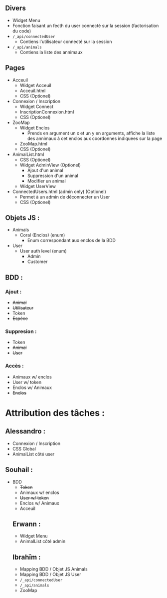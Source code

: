 ## Divers
 * Widget Menu
 * Fonction faisant un fecth du user connecté sur la session (factorisation du code)
 * `/_api/connectedUser`
   * Contiens l'utilisateur connecté sur la session
 * `/_api/animals`
   * Contiens la liste des annimaux

## Pages
 * Acceuil
   * Widget Acceuil
   * Acceuil.html
   * CSS (Optionel)
 * Connexion / Inscription
   * Widget Connect
   * InscriptionConnexion.html
   * CSS (Optionel)
 * ZooMap
   * Widget Enclos
     * Prends en argument un x et un y en arguments, affiche la liste des annimaux à cet enclos aux coordonnes indiquees sur la page
   * ZooMap.html
   * CSS (Optionel)
 * AnimalList.html
   * CSS (Optionel)
   * Widget AdminView (Optionel)
     * Ajout d'un animal
     * Suppression d'un animal
     * Modifier un animal
   * Widget UserView
 * ConnectedUsers.html (admin only) (Optionel)
   * Permet à un admin de déconnecter un User
   * CSS (Optionel)

## Objets JS :
 * Animals
   * Coral (Enclos) (enum)
     * Enum correspondant aux enclos de la BDD
 * User
   * User auth level (enum)
     * Admin
     * Customer

## BDD :
 ### Ajout :
   * ~~Animal~~
   * ~~Utilisateur~~
   * Token
   * ~~Espèce~~
 ### Suppresion :
   * Token
   * ~~Animal~~
   * ~~User~~
 ### Accès :
   * Animaux w/ enclos
   * User w/ token
   * Enclos w/ Animaux
   * ~~Enclos~~


# Attribution des tâches :
  ## Alessandro :
   * Connexion / Inscription
   * CSS Global
   * AnimalList côté user
  ## Souhail :
* BDD
    * ~~Token~~
    * Animaux w/ enclos 
    * ~~User w/ token~~
    * Enclos w/ Animaux
    * Acceuil
  ## Erwann :
   * Widget Menu
   * AnimalList côté admin
  ## Ibrahïm :
   * Mapping BDD / Objet JS Animals
   * Mapping BDD / Objet JS User
   * `/_api/connectedUser`
   * `/_api/animals`
   * ZooMap
